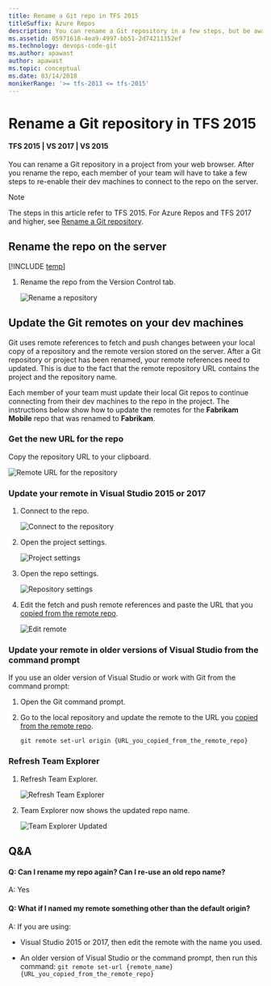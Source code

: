 ```yaml
---
title: Rename a Git repo in TFS 2015
titleSuffix: Azure Repos
description: You can rename a Git repository in a few steps, but be aware that your team will have to take a few more steps to adapt to the change.
ms.assetid: 05971618-4ea9-4997-bb51-2d74211352ef
ms.technology: devops-code-git 
ms.author: apawast
author: apawast
ms.topic: conceptual
ms.date: 03/14/2018
monikerRange: '>= tfs-2013 <= tfs-2015'
---
```


# Rename a Git repository in TFS 2015

#### TFS 2015 | VS 2017 | VS 2015

You can rename a Git repository in a project from your web browser. After you rename the repo, each member of your team will have to take a few steps to re-enable their dev machines to connect to the repo on the server.

> [!NOTE]
> The steps in this article refer to TFS 2015. For Azure Repos and TFS 2017 and higher, see [Rename a Git repository](repo-rename.md).

## Rename the repo on the server

[!INCLUDE [temp](includes/steps-open-control-panel-team-project.md)]

1.  Rename the repo from the Version Control tab.

    ![Rename a repository](media/repo-rename/AdminVC.png)

## Update the Git remotes on your dev machines

Git uses remote references to fetch and push changes between your local copy of a repository and the remote version stored on the server. After a Git repository or project has been renamed, your remote references need to updated. This is due to the fact that the remote repository URL contains the project and the repository name.

Each member of your team must update their local Git repos to continue connecting from their dev machines to the repo in the project. The instructions below show how to update the remotes for the **Fabrikam Mobile** repo that was renamed to **Fabrikam**.

<a name="copy_remote_repo_url"></a>

### Get the new URL for the repo

Copy the repository URL to your clipboard.

![Remote URL for the repository](media/share-your-code-in-git-xcode/newrepocopycloneurl.png)

### Update your remote in Visual Studio 2015 or 2017

1.  Connect to the repo.

    ![Connect to the repository](media/repo-rename/RepoConnect.png)

2.  Open the project settings.

    ![Project settings](media/repo-rename/ProjectSettings.png)

3.  Open the repo settings.

    ![Repository settings](media/repo-rename/RepoSettings.png)

4.  Edit the fetch and push remote references and paste the URL that you [copied from the remote repo](#copy_remote_repo_url).

    ![Edit remote](media/repo-rename/EditRepoSettings.png)

### Update your remote in older versions of Visual Studio from the command prompt

If you use an older version of Visual Studio or work with Git from the command prompt:

1.  Open the Git command prompt.

2.  Go to the local repository and update the remote to the URL you [copied from the remote repo](#copy_remote_repo_url).

    `git remote set-url origin {URL_you_copied_from_the_remote_repo}`

### Refresh Team Explorer

1.  Refresh Team Explorer.

    ![Refresh Team Explorer](media/repo-rename/RefreshTeamExplorer.png)

2.  Team Explorer now shows the updated repo name.

    ![Team Explorer Updated](media/repo-rename/Result.png)

## Q&A

<!-- BEGINSECTION class="m-qanda" -->

#### Q: Can I rename my repo again? Can I re-use an old repo name?

A: Yes

#### Q: What if I named my remote something other than the default origin?

A: If you are using:

- Visual Studio 2015 or 2017, then edit the remote with the name you used.

- An older version of Visual Studio or the command prompt, then run this command: `git remote set-url {remote_name} {URL_you_copied_from_the_remote_repo}`

<!-- ENDSECTION -->
